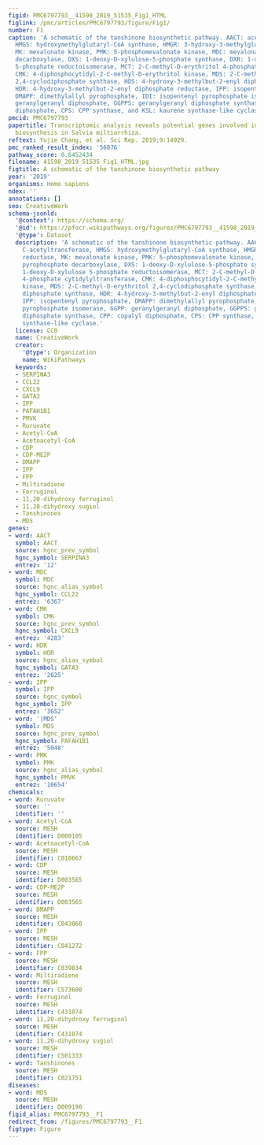 ```yaml
---
figid: PMC6797793__41598_2019_51535_Fig1_HTML
figlink: /pmc/articles/PMC6797793/figure/Fig1/
number: F1
caption: 'A schematic of the tanshinone biosynthetic pathway. AACT: acetyl-CoA C-acetyltransferase,
  HMGS: hydroxymethylglutaryl-CoA synthase, HMGR: 3-hydroxy-3-methylglutaryl-CoA reductase,
  MK: mevalonate kinase, PMK: 5-phosphomevalonate kinase, MDC: mevalonate pyrophosphate
  decarboxylase, DXS: 1-deoxy-D-xylulose-5-phosphate synthase, DXR: 1-deoxy-D-xylulose
  5-phosphate reductoisomerase, MCT: 2-C-methyl-D-erythritol 4-phosphate cytidylyltransferase,
  CMK: 4-diphosphocytidyl-2-C-methyl-D-erythritol kinase, MDS: 2-C-methyl-D-erythritol
  2,4-cyclodiphosphate synthase, HDS: 4-hydroxy-3-methylbut-2-enyl diphosphate synthase,
  HDR: 4-hydroxy-3-methylbut-2-enyl diphosphate reductase, IPP: isopentenyl pyrophosphate,
  DMAPP: dimethylallyl pyrophosphate, IDI: isopentenyl pyrophosphate isomerase, GGPP:
  geranylgeranyl diphosphate, GGPPS: geranylgeranyl diphosphate synthase, CPP: copalyl
  diphosphate, CPS: CPP synthase, and KSL: kaurene synthase-like cyclase.'
pmcid: PMC6797793
papertitle: Transcriptomic analysis reveals potential genes involved in tanshinone
  biosynthesis in Salvia miltiorrhiza.
reftext: Yujie Chang, et al. Sci Rep. 2019;9:14929.
pmc_ranked_result_index: '56076'
pathway_score: 0.6452434
filename: 41598_2019_51535_Fig1_HTML.jpg
figtitle: A schematic of the tanshinone biosynthetic pathway
year: '2019'
organisms: Homo sapiens
ndex: ''
annotations: []
seo: CreativeWork
schema-jsonld:
  '@context': https://schema.org/
  '@id': https://pfocr.wikipathways.org/figures/PMC6797793__41598_2019_51535_Fig1_HTML.html
  '@type': Dataset
  description: 'A schematic of the tanshinone biosynthetic pathway. AACT: acetyl-CoA
    C-acetyltransferase, HMGS: hydroxymethylglutaryl-CoA synthase, HMGR: 3-hydroxy-3-methylglutaryl-CoA
    reductase, MK: mevalonate kinase, PMK: 5-phosphomevalonate kinase, MDC: mevalonate
    pyrophosphate decarboxylase, DXS: 1-deoxy-D-xylulose-5-phosphate synthase, DXR:
    1-deoxy-D-xylulose 5-phosphate reductoisomerase, MCT: 2-C-methyl-D-erythritol
    4-phosphate cytidylyltransferase, CMK: 4-diphosphocytidyl-2-C-methyl-D-erythritol
    kinase, MDS: 2-C-methyl-D-erythritol 2,4-cyclodiphosphate synthase, HDS: 4-hydroxy-3-methylbut-2-enyl
    diphosphate synthase, HDR: 4-hydroxy-3-methylbut-2-enyl diphosphate reductase,
    IPP: isopentenyl pyrophosphate, DMAPP: dimethylallyl pyrophosphate, IDI: isopentenyl
    pyrophosphate isomerase, GGPP: geranylgeranyl diphosphate, GGPPS: geranylgeranyl
    diphosphate synthase, CPP: copalyl diphosphate, CPS: CPP synthase, and KSL: kaurene
    synthase-like cyclase.'
  license: CC0
  name: CreativeWork
  creator:
    '@type': Organization
    name: WikiPathways
  keywords:
  - SERPINA3
  - CCL22
  - CXCL9
  - GATA3
  - IPP
  - PAFAH1B1
  - PMVK
  - Ruruvate
  - Acetyl-CoA
  - Acetoacetyl-CoA
  - CDP
  - CDP-ME2P
  - DMAPP
  - IPP
  - FPP
  - Miltiradiene
  - Ferruginol
  - 11,20-dihydroxy ferruginol
  - 11,20-dihydroxy sugiol
  - Tanshinones
  - MDS
genes:
- word: AACT
  symbol: AACT
  source: hgnc_prev_symbol
  hgnc_symbol: SERPINA3
  entrez: '12'
- word: MDC
  symbol: MDC
  source: hgnc_alias_symbol
  hgnc_symbol: CCL22
  entrez: '6367'
- word: CMK
  symbol: CMK
  source: hgnc_prev_symbol
  hgnc_symbol: CXCL9
  entrez: '4283'
- word: HDR
  symbol: HDR
  source: hgnc_alias_symbol
  hgnc_symbol: GATA3
  entrez: '2625'
- word: IPP
  symbol: IPP
  source: hgnc_symbol
  hgnc_symbol: IPP
  entrez: '3652'
- word: '|MDS'
  symbol: MDS
  source: hgnc_prev_symbol
  hgnc_symbol: PAFAH1B1
  entrez: '5048'
- word: PMK
  symbol: PMK
  source: hgnc_alias_symbol
  hgnc_symbol: PMVK
  entrez: '10654'
chemicals:
- word: Ruruvate
  source: ''
  identifier: ''
- word: Acetyl-CoA
  source: MESH
  identifier: D000105
- word: Acetoacetyl-CoA
  source: MESH
  identifier: C010667
- word: CDP
  source: MESH
  identifier: D003565
- word: CDP-ME2P
  source: MESH
  identifier: D003565
- word: DMAPP
  source: MESH
  identifier: C043060
- word: IPP
  source: MESH
  identifier: C041272
- word: FPP
  source: MESH
  identifier: C039834
- word: Miltiradiene
  source: MESH
  identifier: C573600
- word: Ferruginol
  source: MESH
  identifier: C431074
- word: 11,20-dihydroxy ferruginol
  source: MESH
  identifier: C431074
- word: 11,20-dihydroxy sugiol
  source: MESH
  identifier: C501333
- word: Tanshinones
  source: MESH
  identifier: C021751
diseases:
- word: MDS
  source: MESH
  identifier: D009190
figid_alias: PMC6797793__F1
redirect_from: /figures/PMC6797793__F1
figtype: Figure
---
```

